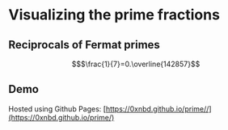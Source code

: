 # Visualizing the prime fractions 

## Reciprocals of Fermat primes

```math
$\frac{1}{7}=0.\overline{142857}
```

## Demo

Hosted using Github Pages: [https://0xnbd.github.io/prime//](https://0xnbd.github.io/prime/)

